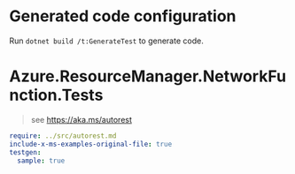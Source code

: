 # Generated code configuration

Run `dotnet build /t:GenerateTest` to generate code.

# Azure.ResourceManager.NetworkFunction.Tests

> see https://aka.ms/autorest
``` yaml
require: ../src/autorest.md
include-x-ms-examples-original-file: true
testgen:
  sample: true
```
